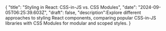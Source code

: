
{
  "title": "Styling in React: CSS-in-JS vs. CSS Modules",
  "date": "2024-09-05T06:25:39.603Z",
  "draft": false,
  "description":Explore different approaches to styling React components, comparing popular CSS-in-JS libraries with CSS Modules for modular and scoped styles.
}
        